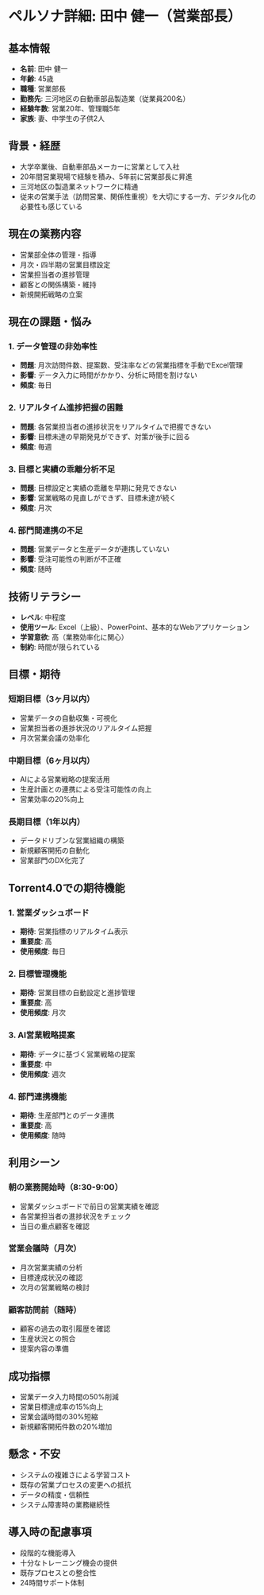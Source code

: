 # ペルソナ詳細: 田中 健一（営業部長）

## 基本情報
- **名前**: 田中 健一
- **年齢**: 45歳
- **職種**: 営業部長
- **勤務先**: 三河地区の自動車部品製造業（従業員200名）
- **経験年数**: 営業20年、管理職5年
- **家族**: 妻、中学生の子供2人

## 背景・経歴
- 大学卒業後、自動車部品メーカーに営業として入社
- 20年間営業現場で経験を積み、5年前に営業部長に昇進
- 三河地区の製造業ネットワークに精通
- 従来の営業手法（訪問営業、関係性重視）を大切にする一方、デジタル化の必要性も感じている

## 現在の業務内容
- 営業部全体の管理・指導
- 月次・四半期の営業目標設定
- 営業担当者の進捗管理
- 顧客との関係構築・維持
- 新規開拓戦略の立案

## 現在の課題・悩み

### 1. データ管理の非効率性
- **問題**: 月次訪問件数、提案数、受注率などの営業指標を手動でExcel管理
- **影響**: データ入力に時間がかかり、分析に時間を割けない
- **頻度**: 毎日

### 2. リアルタイム進捗把握の困難
- **問題**: 各営業担当者の進捗状況をリアルタイムで把握できない
- **影響**: 目標未達の早期発見ができず、対策が後手に回る
- **頻度**: 毎週

### 3. 目標と実績の乖離分析不足
- **問題**: 目標設定と実績の乖離を早期に発見できない
- **影響**: 営業戦略の見直しができず、目標未達が続く
- **頻度**: 月次

### 4. 部門間連携の不足
- **問題**: 営業データと生産データが連携していない
- **影響**: 受注可能性の判断が不正確
- **頻度**: 随時

## 技術リテラシー
- **レベル**: 中程度
- **使用ツール**: Excel（上級）、PowerPoint、基本的なWebアプリケーション
- **学習意欲**: 高（業務効率化に関心）
- **制約**: 時間が限られている

## 目標・期待

### 短期目標（3ヶ月以内）
- 営業データの自動収集・可視化
- 営業担当者の進捗状況のリアルタイム把握
- 月次営業会議の効率化

### 中期目標（6ヶ月以内）
- AIによる営業戦略の提案活用
- 生産計画との連携による受注可能性の向上
- 営業効率の20%向上

### 長期目標（1年以内）
- データドリブンな営業組織の構築
- 新規顧客開拓の自動化
- 営業部門のDX化完了

## Torrent4.0での期待機能

### 1. 営業ダッシュボード
- **期待**: 営業指標のリアルタイム表示
- **重要度**: 高
- **使用頻度**: 毎日

### 2. 目標管理機能
- **期待**: 営業目標の自動設定と進捗管理
- **重要度**: 高
- **使用頻度**: 月次

### 3. AI営業戦略提案
- **期待**: データに基づく営業戦略の提案
- **重要度**: 中
- **使用頻度**: 週次

### 4. 部門連携機能
- **期待**: 生産部門とのデータ連携
- **重要度**: 高
- **使用頻度**: 随時

## 利用シーン

### 朝の業務開始時（8:30-9:00）
- 営業ダッシュボードで前日の営業実績を確認
- 各営業担当者の進捗状況をチェック
- 当日の重点顧客を確認

### 営業会議時（月次）
- 月次営業実績の分析
- 目標達成状況の確認
- 次月の営業戦略の検討

### 顧客訪問前（随時）
- 顧客の過去の取引履歴を確認
- 生産状況との照合
- 提案内容の準備

## 成功指標
- 営業データ入力時間の50%削減
- 営業目標達成率の15%向上
- 営業会議時間の30%短縮
- 新規顧客開拓件数の20%増加

## 懸念・不安
- システムの複雑さによる学習コスト
- 既存の営業プロセスの変更への抵抗
- データの精度・信頼性
- システム障害時の業務継続性

## 導入時の配慮事項
- 段階的な機能導入
- 十分なトレーニング機会の提供
- 既存プロセスとの整合性
- 24時間サポート体制

